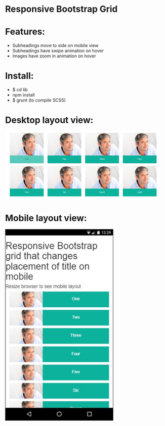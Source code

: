 # Responsive Bootstrap Grid

# Features:
* Subheadings move to side on mobile view
* Subheadings have swipe animation on hover
* Images have zoom in animation on hover

# Install:
* $ cd lib
* npm install
* $ grunt (to compile SCSS)

# Desktop layout view:
  <img src="images/fullsize-layout.jpg" width="750" />
  
# Mobile layout view:
  <img src="images/mobile-layout.jpg" width="350" />

